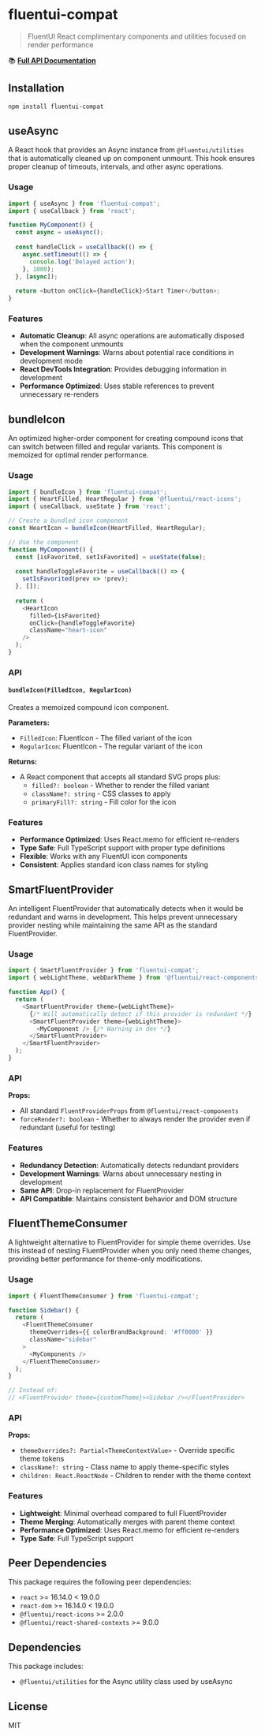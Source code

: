 # fluentui-compat

> FluentUI React complimentary components and utilities focused on render performance

📚 **[Full API Documentation](https://cascadiacollections.github.io/fluentui-compat/)**

## Installation

```bash
npm install fluentui-compat
```

## useAsync

A React hook that provides an Async instance from `@fluentui/utilities` that is automatically cleaned up on component unmount. This hook ensures proper cleanup of timeouts, intervals, and other async operations.

### Usage

```typescript
import { useAsync } from 'fluentui-compat';
import { useCallback } from 'react';

function MyComponent() {
  const async = useAsync();
  
  const handleClick = useCallback(() => {
    async.setTimeout(() => {
      console.log('Delayed action');
    }, 1000);
  }, [async]);
  
  return <button onClick={handleClick}>Start Timer</button>;
}
```

### Features

- **Automatic Cleanup**: All async operations are automatically disposed when the component unmounts
- **Development Warnings**: Warns about potential race conditions in development mode  
- **React DevTools Integration**: Provides debugging information in development
- **Performance Optimized**: Uses stable references to prevent unnecessary re-renders

## bundleIcon

An optimized higher-order component for creating compound icons that can switch between filled and regular variants. This component is memoized for optimal render performance.

### Usage

```typescript
import { bundleIcon } from 'fluentui-compat';
import { HeartFilled, HeartRegular } from '@fluentui/react-icons';
import { useCallback, useState } from 'react';

// Create a bundled icon component
const HeartIcon = bundleIcon(HeartFilled, HeartRegular);

// Use the component
function MyComponent() {
  const [isFavorited, setIsFavorited] = useState(false);
  
  const handleToggleFavorite = useCallback(() => {
    setIsFavorited(prev => !prev);
  }, []);
  
  return (
    <HeartIcon 
      filled={isFavorited}
      onClick={handleToggleFavorite}
      className="heart-icon"
    />
  );
}
```

### API

#### `bundleIcon(FilledIcon, RegularIcon)`

Creates a memoized compound icon component.

**Parameters:**
- `FilledIcon`: FluentIcon - The filled variant of the icon
- `RegularIcon`: FluentIcon - The regular variant of the icon

**Returns:**
- A React component that accepts all standard SVG props plus:
  - `filled?: boolean` - Whether to render the filled variant
  - `className?: string` - CSS classes to apply
  - `primaryFill?: string` - Fill color for the icon

### Features

- **Performance Optimized**: Uses React.memo for efficient re-renders
- **Type Safe**: Full TypeScript support with proper type definitions
- **Flexible**: Works with any FluentUI icon components
- **Consistent**: Applies standard icon class names for styling

## SmartFluentProvider

An intelligent FluentProvider that automatically detects when it would be redundant and warns in development. This helps prevent unnecessary provider nesting while maintaining the same API as the standard FluentProvider.

### Usage

```typescript
import { SmartFluentProvider } from 'fluentui-compat';
import { webLightTheme, webDarkTheme } from '@fluentui/react-components';

function App() {
  return (
    <SmartFluentProvider theme={webLightTheme}>
      {/* Will automatically detect if this provider is redundant */}
      <SmartFluentProvider theme={webLightTheme}>
        <MyComponent /> {/* Warning in dev */}
      </SmartFluentProvider>
    </SmartFluentProvider>
  );
}
```

### API

**Props:**
- All standard `FluentProviderProps` from `@fluentui/react-components`
- `forceRender?: boolean` - Whether to always render the provider even if redundant (useful for testing)

### Features

- **Redundancy Detection**: Automatically detects redundant providers
- **Development Warnings**: Warns about unnecessary nesting in development
- **Same API**: Drop-in replacement for FluentProvider
- **API Compatible**: Maintains consistent behavior and DOM structure

## FluentThemeConsumer

A lightweight alternative to FluentProvider for simple theme overrides. Use this instead of nesting FluentProvider when you only need theme changes, providing better performance for theme-only modifications.

### Usage

```typescript
import { FluentThemeConsumer } from 'fluentui-compat';

function Sidebar() {
  return (
    <FluentThemeConsumer 
      themeOverrides={{ colorBrandBackground: '#ff0000' }}
      className="sidebar"
    >
      <MyComponents />
    </FluentThemeConsumer>
  );
}

// Instead of:
// <FluentProvider theme={customTheme}><Sidebar /></FluentProvider>
```

### API

**Props:**
- `themeOverrides?: Partial<ThemeContextValue>` - Override specific theme tokens
- `className?: string` - Class name to apply theme-specific styles  
- `children: React.ReactNode` - Children to render with the theme context

### Features

- **Lightweight**: Minimal overhead compared to full FluentProvider
- **Theme Merging**: Automatically merges with parent theme context
- **Performance Optimized**: Uses React.memo for efficient re-renders
- **Type Safe**: Full TypeScript support

## Peer Dependencies

This package requires the following peer dependencies:

- `react` >= 16.14.0 < 19.0.0
- `react-dom` >= 16.14.0 < 19.0.0
- `@fluentui/react-icons` >= 2.0.0
- `@fluentui/react-shared-contexts` >= 9.0.0

## Dependencies

This package includes:

- `@fluentui/utilities` for the Async utility class used by useAsync

## License

MIT